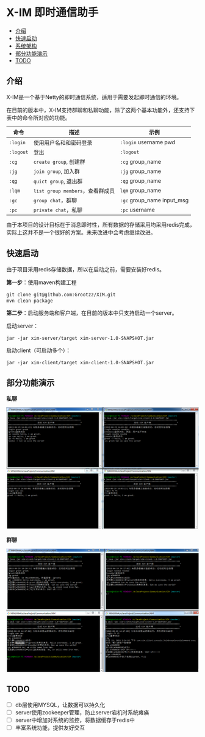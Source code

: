 # X-IM 即时通信助手

- [介绍](#介绍)
- [快速启动](#快速启动)
- [系统架构](#系统机构)
- [部分功能演示](#部分功能演示)
- [TODO](#模块介绍)

## 介绍

X-IM是一个基于Netty的即时通信系统，适用于需要发起即时通信的环境。

在目前的版本中，X-IM支持群聊和私聊功能，除了这两个基本功能外，还支持下表中的命令所对应的功能。

| 命令      | 描述                             | 示例                       |
| --------- | -------------------------------- | -------------------------- |
| `:login`  | 使用用户名和和密码登录           | `:login` username pwd      |
| `:logout` | 登出                             | `:logout`                  |
| `:cg`     | `create group`, 创建群           | `:cg` group_name           |
| `:jg`     | `join group`, 加入群             | `:jg` group_name           |
| `:qg`     | `quict group`, 退出群            | `:qg` group_name           |
| `:lqm`    | `list group members`，查看群成员 | `lqm` group_name           |
| `:gc`     | `group chat`，群聊               | `:gc` group_name input_msg |
| `:pc`     | `private chat`，私聊             | `:pc` username             |

由于本项目的设计目标在于消息即时性，所有数据的存储采用均采用redis完成，实际上这并不是一个很好的方案。未来改进中会考虑继续改进。

## 快速启动

由于项目采用redis存储数据，所以在启动之前，需要安装好redis。

**第一步**：使用maven构建工程

```
git clone git@github.com:Grootzz/XIM.git
mvn clean package
```

**第二步**：启动服务端和客户端，在目前的版本中只支持启动一个server。

启动server：

```
jar -jar xim-server/target xim-server-1.0-SNAPSHOT.jar
```

启动client（可启动多个）：

```
jar -jar xim-client/target xim-client-1.0-SNAPSHOT.jar
```

## 部分功能演示

**私聊**

![1561788670507](assets/1561788670507.png)

**群聊**

![1561789654608](assets/1561789654608.png)

## TODO

- [ ] db层使用MYSQL，让数据可以持久化 
- [ ] server使用zookeeper管理，防止server宕机时系统瘫痪
- [ ] server中增加对系统的监控，将数据缓存于redis中
- [ ] 丰富系统功能，提供友好交互
